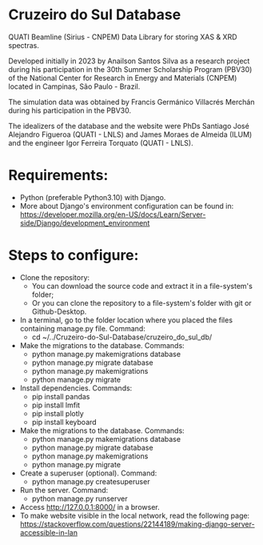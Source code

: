 # Cruzeiro do Sul Database
  QUATI Beamline (Sirius - CNPEM) Data Library for storing XAS & XRD spectras.
  
  Developed initially in 2023 by Anailson Santos Silva as a research project during his participation in the 30th Summer Scholarship Program (PBV30) of the   National Center for Research in Energy and Materials (CNPEM) located in Campinas, São Paulo - Brazil.
  
  The simulation data was obtained by Francis Germánico Villacrés Merchán during his participation in the PBV30.
  
  The idealizers of the database and the website were PhDs Santiago José Alejandro Figueroa (QUATI - LNLS) and James Moraes de Almeida (ILUM) and the engineer Igor Ferreira Torquato (QUATI - LNLS).

# Requirements:
  - Python (preferable Python3.10) with Django.
  - More about Django's environment configuration can be found in: https://developer.mozilla.org/en-US/docs/Learn/Server-side/Django/development_environment

# Steps to configure:
  - Clone the repository:
    - You can download the source code and extract it in a file-system's folder;
    - Or you can clone the repository to a file-system's folder with git or Github-Desktop.
  - In a terminal, go to the folder location where you placed the files containing manage.py file. Command:
    - cd ~/../Cruzeiro-do-Sul-Database/cruzeiro_do_sul_db/
  - Make the migrations to the database. Commands:
    - python manage.py makemigrations database
    - python manage.py migrate database
    - python manage.py makemigrations
    - python manage.py migrate   
  - Install dependencies. Commands:
    - pip install pandas
    - pip install lmfit
    - pip install plotly
    - pip install keyboard
  - Make the migrations to the database. Commands:
    - python manage.py makemigrations database
    - python manage.py migrate database
    - python manage.py makemigrations
    - python manage.py migrate
  - Create a superuser (optional). Command:
    - python manage.py createsuperuser
  - Run the server. Command:
    - python manage.py runserver
  - Access http://127.0.0.1:8000/ in a browser.
  - To make website visible in the local network, read the following page: https://stackoverflow.com/questions/22144189/making-django-server-accessible-in-lan
